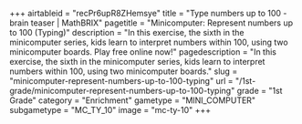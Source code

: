 +++
airtableid = "recPr6upR8ZHemsye"
title = "Type numbers up to 100 - brain teaser | MathBRIX"
pagetitle = "Minicomputer: Represent numbers up to 100 (Typing)"
description = "In this exercise, the sixth in the minicomputer series, kids learn to interpret numbers within 100, using two minicomputer boards. Play free online now!"
pagedescription = "In this exercise, the sixth in the minicomputer series, kids learn to interpret numbers within 100, using two minicomputer boards."
slug = "minicomputer-represent-numbers-up-to-100-typing"
url = "/1st-grade/minicomputer-represent-numbers-up-to-100-typing"
grade = "1st Grade"
category = "Enrichment"
gametype = "MINI_COMPUTER"
subgametype = "MC_TY_10"
image = "mc-ty-10"
+++